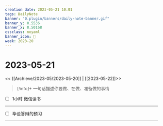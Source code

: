 ```yaml
---
creation date: 2023-05-21 10:01
tags: DailyNote
banner: "0.plugin/banners/daily-note-banner.gif"
banner_y: 0.5536
banner_x: 0.50168
cssclass: noyaml
banner_icon: 💌
week: 2023-20
---
```


# 2023-05-21

<< [[Archieve/2023-05/2023-05-20]] | [[2023-05-22]]>>


> [!info]+ 一句话描述你要做、在做、准备做的事情
> 


- [ ] 1小时 微信读书

---

- [ ] 毕设答辩的预习

---

